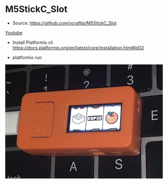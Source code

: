 # M5StickC_Slot

- Source: https://github.com/vcraftjp/M5StickC_Slot

[Youtube](https://www.youtube.com/watch?v=72K9PzyDPpI)

- Install Platformio cli
https://docs.platformio.org/en/latest/core/installation.html#id32

- platformio run

![Ouput](out.jpg)